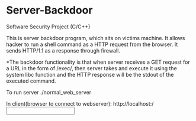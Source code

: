 # Server-Backdoor
Software Security Project (C/C++)

This is server backdoor program, which sits on victims machine. It allows hacker to run a shell command as a HTTP request from the browser. It sends HTTP/1.1 as a response through firewall.

*The backdoor functionality is that when server receives a GET request for a URL in the form of /exec/<command>, then
server takes <command> and execute it using the system libc function and the HTTP response will be the stdout of the executed command.

To run server 
./normal_web_server <portno>

In client(browser to connect to webserver):
http://localhost:<portno>/<input>



